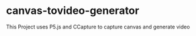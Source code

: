 # canvas-tovideo-generator
This Project uses P5.js and CCapture to capture canvas and generate video
